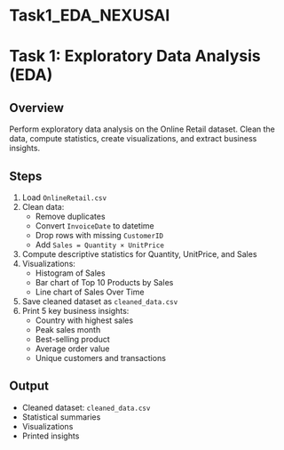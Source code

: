 
# Task1_EDA_NEXUSAI
# Task 1: Exploratory Data Analysis (EDA)

## Overview
Perform exploratory data analysis on the Online Retail dataset. Clean the data, compute statistics, create visualizations, and extract business insights.

## Steps
1. Load `OnlineRetail.csv`
2. Clean data:
   - Remove duplicates
   - Convert `InvoiceDate` to datetime
   - Drop rows with missing `CustomerID`
   - Add `Sales = Quantity × UnitPrice`
3. Compute descriptive statistics for Quantity, UnitPrice, and Sales
4. Visualizations:
   - Histogram of Sales
   - Bar chart of Top 10 Products by Sales
   - Line chart of Sales Over Time
5. Save cleaned dataset as `cleaned_data.csv`
6. Print 5 key business insights:
   - Country with highest sales
   - Peak sales month
   - Best-selling product
   - Average order value
   - Unique customers and transactions

## Output
- Cleaned dataset: `cleaned_data.csv`
- Statistical summaries
- Visualizations
- Printed insights
